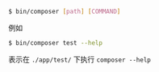 ```bash
$ bin/composer [path] [COMMAND]
```

例如

```bash
$ bin/composer test --help
```

表示在 `./app/test/` 下执行 `composer --help`
